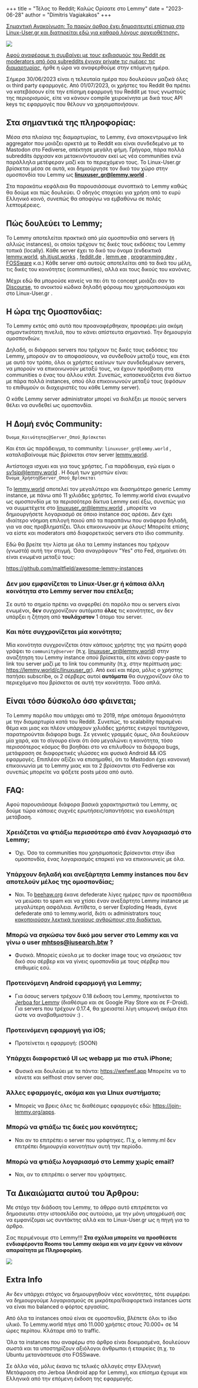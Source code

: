 +++
title = "Τέλος το Reddit; Καλώς Ορίσατε στο Lemmy"
date = "2023-06-28"
author = "Dimitris Vagiakakos"
+++

[Σημαντική Ανακοίνωση: Το παρών άρθρο έχει δημοσιτευτεί επίσημα στο Linux-User.gr και διατηρείται εδώ για καθαρά λόγους αρχειοθέτησης.](https://linux-user.gr/t/telos-to-reddit-kalws-orisate-sto-lemmy/4988)

![](https://linux-user.gr/uploads/default/optimized/2X/d/d433e17b9a0d3659dbc57015a23e1b57605c744d_2_690x454.jpeg)

[Αφού αναφέραμε τι συμβαίνει με τους εκβιασμούς του Reddit σε moderators από όσα subreddits έγιναν private τις ημέρες τις διαμαρτυρίας](https://linux-user.gr/t/to-reddit-kai-to-linux-user-gr/4985), ήρθε η ώρα να αναφερθούμε στην επόμενη ημέρα.

Σήμερα 30/06/2023 είναι η τελευταία ημέρα που δουλεύουν μαζικά όλες οι third party εφαρμογές. Από 01/07/2023, οι χρήστες του Reddit θα πρέπει να κατεβάσουν είτε την επίσημη εφαρμογή του Reddit με τους γνωστούς της περιορισμούς, είτε να κάνουν compile χειροκίνητα με δικά τους API keys τις εφαρμογές που θέλουν να χρησιμοποιήσουν.

##  Στα σημαντικά της πληροφορίας:
Μέσα στα πλαίσια της διαμαρτυρίας, το Lemmy, ένα αποκεντρωμένο link aggregator που μοιάζει αρκετά με το Reddit και είναι συνδεδεμένο με το Mastodon στο Fediverse, απέκτησε μεγάλη φήμη. Γρήγορα, πάρα πολλά subreddits άρχισαν και μετακινόντουσαν εκεί  ως νέα communities ενώ παράλληλα μετέφεραν μαζί και το περιεχόμενο τους. Το Linux-User.gr βρίσκεται μέσα σε αυτά, και δημιούργησε τον δικό του χώρο στην ομοσπονδία του Lemmy ως [**linuxuser_gr@lemmy.world**](https://lemmy.world/c/linuxuser_gr)  .

Στα παρακάτω κεφάλαια θα παρουσιάσουμε συνοπτικά το Lemmy καθώς θα δούμε και πώς δουλεύει. Ο οδηγός στοχεύει για χρήση από το ευρύ Ελληνικό κοινό, συνεπώς θα αποφύγω να εμβαθύνω σε πολές λεπτομέρειες.

## Πώς δουλεύει το Lemmy;

Το Lemmy αποτελείται πρακτικά από μία ομοσπονδία από servers (ή αλλιώς instances), οι οποίοι τρέχουν τις δικές τους εκδόσεις του Lemmy τοπικά (locally). Κάθε server έχει το δικό του όνομα (ενδεικτικά [lemmy.world](https://lemmy.world), [sh.itjust.works](https://sh.itjust.works) , [feddit.de](https://feddit.de) , [lemm.ee](https://lemm.ee) , [programming.dev](https://programming.dev) , [FOSSware](https://social.fossware.space/) κ.α.)  Κάθε server από αυτούς αποτελείται από τα δικά του μέλη, τις δικές του κοινότητες (communities), αλλά και τους δικούς του κανόνες.

Μέχρι εδώ θα μπορούσε κανείς να πει ότι το concept μοιάζει σαν το [Discourse](https://www.discourse.org/), το ανοικτού κώδικα δηλαδή φόρουμ που χρησιμοποιούμαι και στο Linux-User.gr .

## Η ώρα της Ομοσπονδίας:

Το Lemmy εκτός από αυτά που προαναφέρθηκαν, προσφέρει μία ακόμη σημαντικότατη πινελιά, που το κάνει απίστευτα σημαντικό. Την δημιουργία ομοσπονδιών.

Δηλαδή, οι διάφοροι servers που τρέχουν τις δικές τους εκδόσεις του Lemmy, μπορούν αν το αποφασίσουν, να συνδεθούν μεταξύ τους, και έτσι με αυτό τον τρόπο, όλοι οι χρήστες εκείνων των συνδεδεμένων servers, να μπορούν να επικοινωνούν μεταξύ τους, να έχουν πρόσβαση στα communities ο ένας του άλλου κτλπ. Συνεπώς, κατασκευάζεται ένα δίκτυο με πάρα πολλά instances, οπού όλα επικοινωνούν μεταξύ τους (εφόσων το επιθυμούν οι διαχειριστές του κάθε Lemmy server).

Ο κάθε Lemmy server administrator μπορεί να διαλέξει με ποιούς servers θέλει να συνδεθεί ως ομοσπονδία.

##  Η Δομή ενός Community:

 ```Όνομα_Κοινότητας@Server_Οπού_Βρίσκεται ```

Και έτσι ώς παράδειγμα, το community: ```linuxuser_gr@lemmy.world``` , καταλαβαίνουμε πώς βρίσκεται στον server [lemmy.world](https://lemmy.world). 

Αντίστοιχα ισχυει και για τους χρήστες. Για παράδειγμα, εγώ είμαι ο [sv1sjp@lemmy.world](https://lemmy.world/u/sv1sjp) .
Η δομή των χρηστών είναι:
 ```Όνομα_Χρήστη@Server_Οπού_Βρίσκεται ```

Το [lemmy.world](https://lemmy.world) αποτελεί τον μεγαλύτερο και διασημότερο generic Lemmy instance, με πάνω από 11 χιλιάδες χρήστες. Το lemmy.world είναι ενωμένο ως ομοσπονδία με τα περισσότερα δίκτυα Lemmy εκεί έξω, συνεπώς για να συμμετέχετε στο linuxuser_gr@lemmy.world , μπορείτε να δημιουργήσετε λογαριασμό σε όποιο instance σας αρέσει. Δεν έχει ιδιαίτερο νόημαη επιλογή ποιού από τα παραπάνω που ανάφερα δηλαδή, για να σας προβληματίζει. Όλοι επικοινωνούν με όλους! Μπορείτε επίσης να είστε και moderators από διαφορετικούς servers στο ίδιο community.

Εδώ θα βρείτε την λίστα με όλα τα Lemmy instances που τρέχουν (γνωστά) αυτή την στιγμή. Όσα αναγράφουν "Yes" στο Fed, σημαίνει ότι είναι ενωμένα μεταξύ τους:

https://github.com/maltfield/awesome-lemmy-instances


### Δεν μου εμφανίζεται το Linux-User.gr ή κάποια άλλη κοινότητα στο Lemmy server που επέλεξα;

Σε αυτό το σημείο πρέπει να ανφερθεί ότι παρόλο που οι servers είναι ενωμένοι, **δεν** συγχρονίζουν αυτόματα **όλες** τις κοινότητες, αν δεν υπάρξει η ζήτηση από **τουλάχιστον** 1 άτομο του server.

### Και πότε συγχρονίζεται μία κοινότητα;

Μία κοινότητα συγχρονίζεται όταν κάποιος χρήστης της για πρώτη φορά γράψει το  ```community@server``` (π.χ. linuxuser_gr@lemmy.world)  στην αναζήτηση του Lemmy instance οπού βρίσκεται, είτε κάνει copy-paste το link του server μαζί με το link του community (π.χ. στην περίπτωση μας: https://lemmy.world/c/linuxuser_gr). Από εκεί και πέρα, μόλις ο χρήστης πατήσει subscribe, οι 2 σέρβερς αυτοί **αυτόματα** θα συγχρονίζουν όλο το περιεχόμενο που βρίσκεται σε αυτή την κοινότητα. Τόσο απλά.


## Είναι τόσο δύσκολο όσο φάινεται;

Το Lemmy παρόλο που υπάρχει από το 2019, πήρε απότομα δημοσιότητα με την διαμαρτυρία κατά του Reddit. Συνεπώς, το scalability παραμένει θέμα και μιας και πλέον υπάρχουν χιλιάδες χρήστες ενεργοί ταυτόχρονα, παρατηρούνται διάφορα bugs. Σε γενικές γραμμές όμως, όλα δουλεύουν μία χαρά, και το σίγουρο είναι ότι όσο μεγαλώνει η κοινότητα, τόσο περισσότερος κόσμος θα βοηθάει στο να επιλυθούν τα διάφορα bugs, μετάφραση σε διαφορετικές γλώσσες και φυσικά Android && iOS εφαρμογές.
Επιπλέον αξίζει να επισημαθεί, ότι το Mastodon έχει κανονική επικοινωνία με το Lemmy μιας και τα 2 βρίσκονται στο Fediverse και συνεπώς μπορείτε να ψάξετε posts μέσα από αυτό.

## FAQ:
Αφού παρουσιάσαμε διάφορα βασικά χαρακτηριστικά του Lemmy, ας δούμε τώρα κάποιες συχνές ερωτήσεις/απαντήσεις για ευκολότερη μετάβαση.
 
### Χρειάζεται να φτιάξω περισσότερο από έναν λογαριασμό στο Lemmy;
- Όχι. Όσο τα communities που χρησιμοποείς βρίσκονται στην ίδια ομοσπονδία, ένας λογαριασμός επαρκεί για να επικοινωνείς με όλα.
### Υπάρχουν δηλαδή και ανεξάρτητα Lemmy instances που δεν αποτελούν μέλος της ομοσπονδίας;
- Ναι. Το [beehaw.org](https://beehaw.org) έκανε defederate λίγες ημέρες πριν σε προσπάθεια να μειώσει το spam και να χτίσει έναν ανεξάρτητο Lemmy instance με μεγαλύτερη ασφάλεια. Αντίθετα, ο server Exploding Heads, έγινε defederate από το lemmy.world, διότι οι administrators τους [κακοποιούσαν λεκτικά τυχαίους ανθρώπους στο διαδίκτυο.](https://lemmy.world/post/747912) 
### Μπορώ να σηκώσω τον δικό μου server στο Lemmy και να γίνω ο user mhtsos@iusearch.btw ?
- Φυσικά. Μπορείς εύκολα με το docker image τους να σηκώσεις τον δικό σου σέρβερ και να γίνεις ομοσπονδία με τους σέρβερ που επιθυμείς εσύ.
### Προτεινόμενη Android εφαρμογή για Lemmy;
- Για όσους servers τρέχουν 0.18 έκδοση του Lemmy, προτείνεται το [Jerboa for Lemmy](https://f-droid.org/packages/com.jerboa/) (διαθέσιμο και σε Google Play Store και σε F-Droid). Για servers που τρέχουν 0.17.4, θα χρειαστεί λίγη υπομονή ακόμα έτσι ώστε να αναβαθμιστούν :) .
###  Προτεινόμενη εφαρμογή για iOS;
- Προτείνεται η εφαρμογή: (SOON)
### Υπάρχει διαφορετικό UI ως webapp με πιο στυλ iPhone;
- Φυσικά και δουλεύει με τα πάντα:
https://wefwef.app
Μπορείτε να το κάνετε και selfhost στον server σας.

### Άλλες εφαρμογές, ακόμα και για LInux συστήματα;
- Μπορείς να βρεις όλες τις διαθέσιμες εφαρμογές εδώ: https://join-lemmy.org/apps.
### Μπορώ να φτιάξω τις δικές μου κοινότητες;
- Ναι αν το επιτρέπει ο server που γράφτηκες. Π.χ, ο lemmy.ml δεν επιτρέπει δημιουργία κοινοτήτων αυτή την περίοδο.
### Μπορώ να φτιάξω λογαριασμό στο Lemmy χωρίς email?
- Ναι, αν το επιτρέπει ο server που γράφτηκες.

## Τα Δικαιώματα αυτού του Άρθρου:

Με στόχο την διάδοση του Lemmy, το άθρρο αυτό επιτρέπεται να δημοσιευτει στην ιστοσελίδα σας αυτούσιο, με την μόνη υποχρέωσή σας να εμφανίζομαι ως συντάκτης αλλά και το Linux-User.gr ως η πηγή για το άρθρο.

Σας περιμένουμε στο Lemmy!!!
 **Στα σχόλια μπορείτε να προσθέσετε ενδιαφέροντα Rooms του Lemmy ακόμα και να μην έχουν να κάνουν απαραίτητα με Πληροφορίκη.**
 
 
 
![](https://linux-user.gr/uploads/default/optimized/2X/a/a12bb9fcb6ce98fc67eef6e5d8729525f79269f1_2_248x500.jpeg)
 

## Extra Info
Αν δεν υπάρχει στόχος να δημιουργηθούν νέες κοινότητες, τότε συμφέρει να δημιουργούμε λογαριασμούς σε μικρότερα/διαφορετικά instances ώστε να είναι πιο balanced ο φόρτος εργασίας.

Από όλα τα instances οπού είναι σε ομοσπονδία, βλέπετε όλοι το ίδιο υλικό.
Το Lemmy.world πήγε από 11.000 χρήστες στους 70.000+ σε 14 ώρες περίπου. Κλάταρε από το traffic.

Όλα τα instances που αναφέρω στο άρθρο είναι δοκιμασμένα, δουλεύουν σωστά και τα υποστηρίζουν αξιόλογοι άνθρωποι ή εταιρείες (π.χ. το Ubuntu μετανάστευσε στο FOSSwave.

Σε άλλα νέα, μόλις έκανα τις τελικές αλλαγές στην Ελληνική Μετάφραση στο Jerboa (Android app for Lemmy), και επίσημα έχουμε και Ελληνικά από την επόμενη έκδοση της εφαρμογής.
